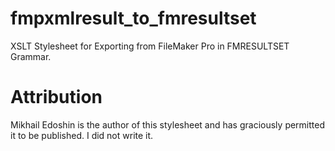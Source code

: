 fmpxmlresult_to_fmresultset
===========================

XSLT Stylesheet for Exporting from FileMaker Pro in FMRESULTSET Grammar.

# Attribution

Mikhail Edoshin is the author of this stylesheet and has graciously permitted it to be published. I did not write it.
